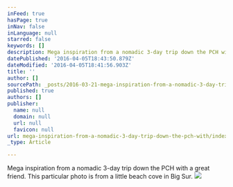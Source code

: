 ```yaml
---
inFeed: true
hasPage: true
inNav: false
inLanguage: null
starred: false
keywords: []
description: Mega inspiration from a nomadic 3-day trip down the PCH with a great friend. This particular photo is from a little beach cove in Big Sur.
datePublished: '2016-04-05T18:43:50.879Z'
dateModified: '2016-04-05T18:41:56.903Z'
title: ''
author: []
sourcePath: _posts/2016-03-21-mega-inspiration-from-a-nomadic-3-day-trip-down-the-pch-with.md
published: true
authors: []
publisher:
  name: null
  domain: null
  url: null
  favicon: null
url: mega-inspiration-from-a-nomadic-3-day-trip-down-the-pch-with/index.html
_type: Article

---
```

Mega inspiration from a nomadic 3-day trip down the PCH with a great friend. This particular photo is from a little beach cove in Big Sur.
![](https://the-grid-user-content.s3-us-west-2.amazonaws.com/45a3ac7c-7e8a-48ba-be60-2b8c9cbbbbdd.jpg)